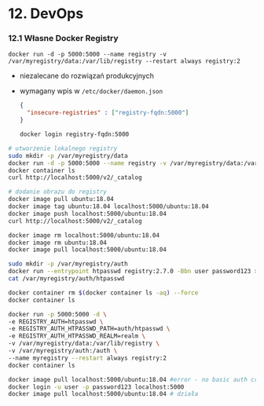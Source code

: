 # 12. DevOps

### 12.1 Własne Docker Registry

`docker run -d -p 5000:5000 --name registry -v /var/myregistry/data:/var/lib/registry --restart always registry:2`
* niezalecane do rozwiązań produkcyjnych

* wymagany wpis w `/etc/docker/daemon.json`
  ```json
  {
    "insecure-registries" : ["registry-fqdn:5000"]
  }
  ```
  ```bash
  docker login registry-fqdn:5000
  ```

```bash
# utworzenie lokalnego registry
sudo mkdir -p /var/myregistry/data
docker run -d -p 5000:5000 --name registry -v /var/myregistry/data:/var/lib/registry --restart always registry:2
docker container ls
curl http://localhost:5000/v2/_catalog

# dodanie obrazu do registry
docker image pull ubuntu:18.04
docker image tag ubuntu:18.04 localhost:5000/ubuntu:18.04
docker image push localhost:5000/ubuntu:18.04
curl http://localhost:5000/v2/_catalog

docker image rm localhost:5000/ubuntu:18.04
docker image rm ubuntu:18.04
docker image pull localhost:5000/ubuntu:18.04

sudo mkdir -p /var/myregistry/auth
docker run --entrypoint htpasswd registry:2.7.0 -Bbn user password123 >> /var/myregistry/auth/htpasswd
cat /var/myregistry/auth/htpasswd

docker container rm $(docker container ls -aq) --force
docker container ls

docker run -p 5000:5000 -d \
-e REGISTRY_AUTH=htpasswd \
-e REGISTRY_AUTH_HTPASSWD_PATH=auth/htpasswd \
-e REGISTRY_AUTH_HTPASSWD_REALM=realm \
-v /var/myregistry/data:/var/lib/registry \
-v /var/myregistry/auth:/auth \
--name myregistry --restart always registry:2
docker container ls

docker image pull localhost:5000/ubuntu:18.04 #error - no basic auth credentials
docker login -u user -p password123 localhost:5000
docker image pull localhost:5000/ubuntu:18.04 # działa
```
